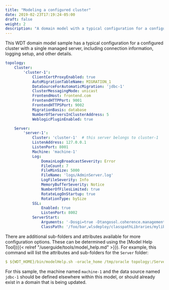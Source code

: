 ```yaml
---
title: "Modeling a configured cluster"
date: 2019-02-23T17:19:24-05:00
draft: false
weight: 2
description: "A domain model with a typical configuration for a configured cluster."
---
```


This WDT domain model sample has a typical configuration for a configured cluster with a single managed server, including connection information, logging setup, and other details.

```yaml
topology:
    Cluster:
        'cluster-1':
            ClientCertProxyEnabled: true
            AutoMigrationTableName: MIGRATION_1
            DataSourceForAutomaticMigration: 'jdbc-1'
            ClusterMessagingMode: unicast
            FrontendHost: frontend.com
            FrontendHTTPPort: 9001
            FrontendHTTPSPort: 9002
            MigrationBasis: database
            NumberOfServersInClusterAddress: 5
            WeblogicPluginEnabled: true

    Server:
        'server-1':
            Cluster: 'cluster-1'  # this server belongs to cluster-1
            ListenAddress: 127.0.0.1
            ListenPort: 8001
            Machine: 'machine-1'
            Log:
                DomainLogBroadcastSeverity: Error
                FileCount: 7
                FileMinSize: 5000
                FileName: 'logs/AdminServer.log'
                LogFileSeverity: Info
                MemoryBufferSeverity: Notice
                NumberOfFilesLimited: true
                RotateLogOnStartup: true
                RotationType: bySize
            SSL:
                Enabled: true
                ListenPort: 8002
            ServerStart:
                Arguments: '-Dosgi=true -Dtangosol.coherence.management=all'
                ClassPath: '/foo/bar,wlsdeploy/classpathLibraries/mylib.jar'
```
There are additional sub-folders and attributes available for more configuration options. These can be determined using the [Model Help Tool]({{< relref "/userguide/tools/model_help.md" >}}). For example, this command will list the attributes and sub-folders for the `Server` folder:
```yaml
$ ${WDT_HOME}/bin/modelHelp.sh -oracle_home /tmp/oracle topology:/Server
```

For this sample, the machine named `machine-1` and the data source named `jdbc-1` should be defined elsewhere within this model, or should already exist in a domain that is being updated.
